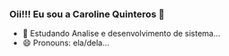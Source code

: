 ### Oii!!! Eu sou a Caroline Quinteros 👋

- 🌱 Estudando Analise e desenvolvimento de sistema...
- 😄 Pronouns: ela/dela...


